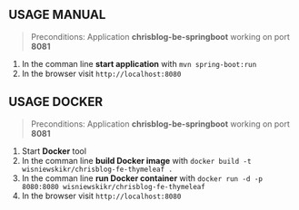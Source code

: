 USAGE MANUAL
------------

> Preconditions: Application **chrisblog-be-springboot** working on port **8081**

1. In the comman line **start application** with `mvn spring-boot:run` 
1. In the browser visit `http://localhost:8080`


USAGE DOCKER
------------

> Preconditions: Application **chrisblog-be-springboot** working on port **8081**

1. Start **Docker** tool
1. In the comman line **build Docker image** with `docker build -t wisniewskikr/chrisblog-fe-thymeleaf .`
1. In the comman line **run Docker container** with `docker run -d -p 8080:8080 wisniewskikr/chrisblog-fe-thymeleaf`
1. In the browser visit `http://localhost:8080`